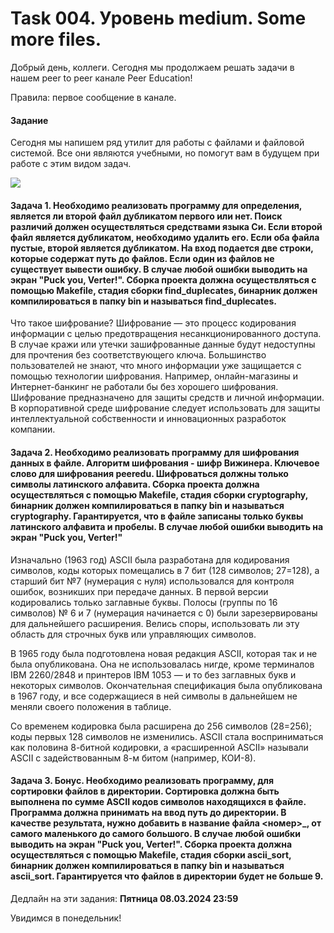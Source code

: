 # Task 004. Уровень medium. Some more files.
Добрый день, коллеги. Сегодня мы продолжаем решать задачи в нашем peer to peer канале Peer Education!

Правила: первое сообщение в канале.

#### Задание

Сегодня мы напишем ряд утилит для работы с файлами и файловой системой. Все они являются учебными, но помогут вам в будущем при работе с этим видом задач. 

<image src="images/utils.jpg">

#### Задача 1. Необходимо реализовать программу для определения, является ли второй файл дубликатом первого или нет. Поиск различий должен осуществляться средствами языка Си. Если второй файл является дубликатом, необходимо удалить его. Если оба файла пустые, второй является дубликатом. На вход подается две строки, которые содержат путь до файлов. Если один из файлов не существует вывести ошибку. В случае любой ошибки выводить на экран "Puck you, Verter!". Сборка проекта должна осуществляться с помощью Makefile, стадия сборки find_duplecates, бинарник должен компилироваться в папку bin и называться find_duplecates.

Что такое шифрование?
Шифрование — это процесс кодирования информации с целью предотвращения несанкционированного доступа. В случае кражи или утечки зашифрованные данные будут недоступны для прочтения без соответствующего ключа.
Большинство пользователей не знают, что много информации уже защищается с помощью технологии шифрования. Например, онлайн-магазины и Интернет-банкинг не работали бы без хорошего шифрования. Шифрование предназначено для защиты средств и личной информации. В корпоративной среде шифрование следует использовать для защиты интеллектуальной собственности и инновационных разработок компании.

#### Задача 2. Необходимо реализовать программу для шифрования данных в файле. Алгоритм шифрования - шифр Вижинера. Ключевое слово для шифрования peeredu. Шифроваться должны только символы латинского алфавита. Сборка проекта должна осуществляться с помощью Makefile, стадия сборки cryptography, бинарник должен компилироваться в папку bin и называться cryptography. Гарантируется, что в файле записаны только буквы латинского алфавита и пробелы. В случае любой ошибки выводить на экран "Puck you, Verter!"

Изначально (1963 год) ASCII была разработана для кодирования символов, коды которых помещались в 7 бит (128 символов; 27=128), а старший бит №7 (нумерация с нуля) использовался для контроля ошибок, возникших при передаче данных. В первой версии кодировались только заглавные буквы. Полосы (группы по 16 символов) № 6 и 7 (нумерация начинается с 0) были зарезервированы для дальнейшего расширения. Велись споры, использовать ли эту область для строчных букв или управляющих символов.

В 1965 году была подготовлена новая редакция ASCII, которая так и не была опубликована. Она не использовалась нигде, кроме терминалов IBM 2260/2848 и принтеров IBM 1053 — и то без заглавных букв и некоторых символов. Окончательная спецификация была опубликована в 1967 году, и все содержащиеся в ней символы в дальнейшем не меняли своего положения в таблице.

Со временем кодировка была расширена до 256 символов (28=256); коды первых 128 символов не изменились. ASCII стала восприниматься как половина 8-битной кодировки, а «расширенной ASCII» называли ASCII с задействованным 8-м битом (например, КОИ-8).

#### Задача 3. Бонус. Необходимо реализовать программу, для сортировки файлов в директории. Сортировка должна быть выполнена по сумме ASCII кодов символов находящихся в файле. Программа должна принимать на ввод путь до директории. В качестве результата, нужно добавить в название файла <номер>_, от самого маленького до самого большого. В случае любой ошибки выводить на экран "Puck you, Verter!". Сборка проекта должна осуществляться с помощью Makefile, стадия сборки ascii_sort, бинарник должен компилироваться в папку bin и называться ascii_sort. Гарантируется что файлов в директории будет не больше 9.

Дедлайн на эти задания: **Пятница 08.03.2024 23:59**

Увидимся в понедельник!

